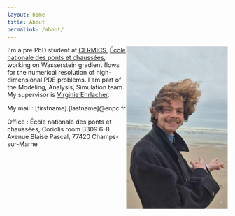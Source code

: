 ```yaml
---
layout: home
title: About
permalink: /about/
---
```



<img src="/images/beach-me.jpeg" alt="Myself" align="right" style="width:232px; height=372px">

I'm a pre PhD student at [CERMICS](https://cermics-lab.enpc.fr), [École nationale des ponts et chaussées](https://ecoledesponts.fr/), working on Wasserstein gradient flows for the numerical resolution of high-dimensional PDE problems. I am part of the Modeling, Analysis, Simulation team. My supervisor is [Virginie Ehrlacher](https://team.inria.fr/matherials/team-members/virginie-ehrlacher-galland/).

My mail : [firstname].[lastname]@enpc.fr

Office : École nationale des ponts et chaussées, Coriolis room B309
6-8 Avenue Blaise Pascal, 77420 Champs-sur-Marne